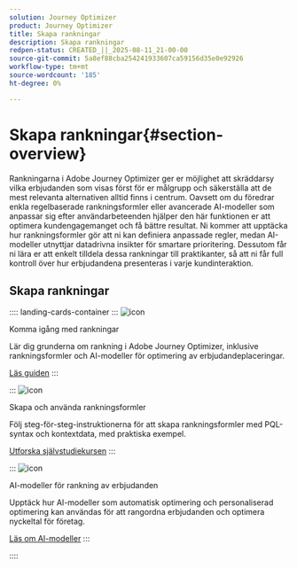 ```yaml
---
solution: Journey Optimizer
product: Journey Optimizer
title: Skapa rankningar
description: Skapa rankningar
redpen-status: CREATED_||_2025-08-11_21-00-00
source-git-commit: 5a8ef88cba254241933607ca59156d35e0e92926
workflow-type: tm+mt
source-wordcount: '185'
ht-degree: 0%

---
```



# Skapa rankningar{#section-overview}

Rankningarna i Adobe Journey Optimizer ger er möjlighet att skräddarsy vilka erbjudanden som visas först för er målgrupp och säkerställa att de mest relevanta alternativen alltid finns i centrum. Oavsett om du föredrar enkla regelbaserade rankningsformler eller avancerade AI-modeller som anpassar sig efter användarbeteenden hjälper den här funktionen er att optimera kundengagemanget och få bättre resultat. Ni kommer att upptäcka hur rankningsformler gör att ni kan definiera anpassade regler, medan AI-modeller utnyttjar datadrivna insikter för smartare prioritering. Dessutom får ni lära er att enkelt tilldela dessa rankningar till praktikanter, så att ni får full kontroll över hur erbjudandena presenteras i varje kundinteraktion.

## Skapa rankningar

:::: landing-cards-container
:::
![icon](https://cdn.experienceleague.adobe.com/icons/book.svg?lang=sv-SE)

Komma igång med rankningar

Lär dig grunderna om rankning i Adobe Journey Optimizer, inklusive rankningsformler och AI-modeller för optimering av erbjudandeplaceringar.

[Läs guiden](../using/offers/ranking/get-started-rankings.md)
:::

:::
![icon](https://cdn.experienceleague.adobe.com/icons/circle-play.svg?lang=sv-SE)

Skapa och använda rankningsformler

Följ steg-för-steg-instruktionerna för att skapa rankningsformler med PQL-syntax och kontextdata, med praktiska exempel.

[Utforska självstudiekursen](../using/offers/ranking/create-ranking-formulas.md)
:::

:::
![icon](https://cdn.experienceleague.adobe.com/icons/chart-line.svg?lang=sv-SE)

AI-modeller för rankning av erbjudanden

Upptäck hur AI-modeller som automatisk optimering och personaliserad optimering kan användas för att rangordna erbjudanden och optimera nyckeltal för företag.

[Läs om AI-modeller](ai-models-landing-page.md)
:::

::::
